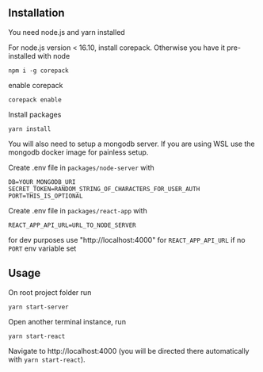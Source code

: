 ## Installation

You need node.js and yarn installed

For node.js version < 16.10, install corepack. Otherwise you have it pre-installed with node

```
npm i -g corepack
```

enable corepack

```
corepack enable
```

Install packages

```
yarn install
```

You will also need to setup a mongodb server. If you are using WSL use the mongodb docker image for painless setup.

Create .env file in `packages/node-server` with

```
DB=YOUR_MONGODB_URI
SECRET_TOKEN=RANDOM_STRING_OF_CHARACTERS_FOR_USER_AUTH
PORT=THIS_IS_OPTIONAL
```

Create .env file in `packages/react-app` with

```
REACT_APP_API_URL=URL_TO_NODE_SERVER
```

for dev purposes use "http://localhost:4000" for `REACT_APP_API_URL` if no `PORT` env variable set

## Usage

On root project folder run

```
yarn start-server
```

Open another terminal instance, run

```
yarn start-react
```

Navigate to http://localhost:4000 (you will be directed there automatically with `yarn start-react`).
